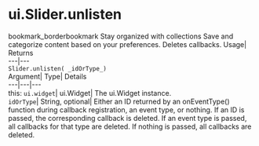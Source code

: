 
#  ui.Slider.unlisten 
bookmark_borderbookmark Stay organized with collections  Save and categorize content based on your preferences.
Deletes callbacks. 
Usage| Returns  
---|---  
`Slider.unlisten( _idOrType_)`  
Argument|  Type| Details  
---|---|---  
this: `ui.widget`| ui.Widget| The ui.Widget instance.  
`idOrType`| String, optional| Either an ID returned by an onEventType() function during callback registration, an event type, or nothing. If an ID is passed, the corresponding callback is deleted. If an event type is passed, all callbacks for that type are deleted. If nothing is passed, all callbacks are deleted.  
